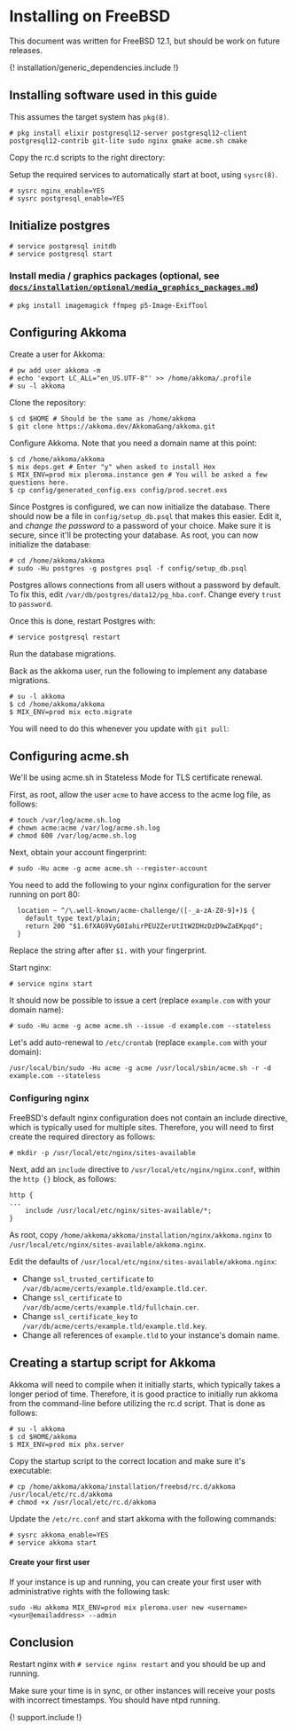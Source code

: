 # Installing on FreeBSD

This document was written for FreeBSD 12.1, but should be work on future releases.

{! installation/generic_dependencies.include !}

## Installing software used in this guide

This assumes the target system has `pkg(8)`.

```
# pkg install elixir postgresql12-server postgresql12-client postgresql12-contrib git-lite sudo nginx gmake acme.sh cmake
```

Copy the rc.d scripts to the right directory:

Setup the required services to automatically start at boot, using `sysrc(8)`.

```
# sysrc nginx_enable=YES
# sysrc postgresql_enable=YES
```

## Initialize postgres

```
# service postgresql initdb
# service postgresql start
```

### Install media / graphics packages (optional, see [`docs/installation/optional/media_graphics_packages.md`](../installation/optional/media_graphics_packages.md))

```shell
# pkg install imagemagick ffmpeg p5-Image-ExifTool
```

## Configuring Akkoma

Create a user for Akkoma:

```
# pw add user akkoma -m
# echo 'export LC_ALL="en_US.UTF-8"' >> /home/akkoma/.profile
# su -l akkoma
```

Clone the repository:

```
$ cd $HOME # Should be the same as /home/akkoma
$ git clone https://akkoma.dev/AkkomaGang/akkoma.git
```

Configure Akkoma. Note that you need a domain name at this point:

```
$ cd /home/akkoma/akkoma
$ mix deps.get # Enter "y" when asked to install Hex
$ MIX_ENV=prod mix pleroma.instance gen # You will be asked a few questions here.
$ cp config/generated_config.exs config/prod.secret.exs
```

Since Postgres is configured, we can now initialize the database. There should
now be a file in `config/setup_db.psql` that makes this easier. Edit it, and
*change the password* to a password of your choice. Make sure it is secure, since
it'll be protecting your database. As root, you can now initialize the database:

```
# cd /home/akkoma/akkoma
# sudo -Hu postgres -g postgres psql -f config/setup_db.psql
```

Postgres allows connections from all users without a password by default. To
fix this, edit `/var/db/postgres/data12/pg_hba.conf`. Change every `trust` to
`password`.

Once this is done, restart Postgres with:
```
# service postgresql restart
```

Run the database migrations.

Back as the akkoma user, run the following to implement any database migrations.

```
# su -l akkoma
$ cd /home/akkoma/akkoma
$ MIX_ENV=prod mix ecto.migrate
```

You will need to do this whenever you update with `git pull`:

## Configuring acme.sh

We'll be using acme.sh in Stateless Mode for TLS certificate renewal.

First, as root, allow the user `acme` to have access to the acme log file, as follows:

```
# touch /var/log/acme.sh.log
# chown acme:acme /var/log/acme.sh.log
# chmod 600 /var/log/acme.sh.log
```

Next, obtain your account fingerprint:

```
# sudo -Hu acme -g acme acme.sh --register-account
```

You need to add the following to your nginx configuration for the server
running on port 80:

```
  location ~ ^/\.well-known/acme-challenge/([-_a-zA-Z0-9]+)$ {
    default_type text/plain;
    return 200 "$1.6fXAG9VyG0IahirPEU2ZerUtItW2DHzDzD9wZaEKpqd";
  }
```

Replace the string after after `$1.` with your fingerprint.

Start nginx:

```
# service nginx start
```

It should now be possible to issue a cert (replace `example.com`
with your domain name):

```
# sudo -Hu acme -g acme acme.sh --issue -d example.com --stateless
```

Let's add auto-renewal to `/etc/crontab`
(replace `example.com` with your domain):

```
/usr/local/bin/sudo -Hu acme -g acme /usr/local/sbin/acme.sh -r -d example.com --stateless
```

### Configuring nginx

FreeBSD's default nginx configuration does not contain an include directive, which is
typically used for multiple sites. Therefore, you will need to first create the required
directory as follows:


```
# mkdir -p /usr/local/etc/nginx/sites-available
```

Next, add an `include` directive to `/usr/local/etc/nginx/nginx.conf`, within the `http {}`
block, as follows:


```
http {
...
	include /usr/local/etc/nginx/sites-available/*;
}
```

As root, copy `/home/akkoma/akkoma/installation/nginx/akkoma.nginx` to
`/usr/local/etc/nginx/sites-available/akkoma.nginx`.

Edit the defaults of `/usr/local/etc/nginx/sites-available/akkoma.nginx`:

* Change `ssl_trusted_certificate` to `/var/db/acme/certs/example.tld/example.tld.cer`.
* Change `ssl_certificate` to `/var/db/acme/certs/example.tld/fullchain.cer`.
* Change `ssl_certificate_key` to `/var/db/acme/certs/example.tld/example.tld.key`.
* Change all references of `example.tld` to your instance's domain name.

## Creating a startup script for Akkoma

Akkoma will need to compile when it initially starts, which typically takes a longer
period of time. Therefore, it is good practice to initially run akkoma from the
command-line before utilizing the rc.d script. That is done as follows:

```
# su -l akkoma
$ cd $HOME/akkoma
$ MIX_ENV=prod mix phx.server
```

Copy the startup script to the correct location and make sure it's executable:

```
# cp /home/akkoma/akkoma/installation/freebsd/rc.d/akkoma /usr/local/etc/rc.d/akkoma
# chmod +x /usr/local/etc/rc.d/akkoma
```

Update the `/etc/rc.conf` and start akkoma with the following commands:

```
# sysrc akkoma_enable=YES
# service akkoma start
```

#### Create your first user

If your instance is up and running, you can create your first user with administrative rights with the following task:

```shell
sudo -Hu akkoma MIX_ENV=prod mix pleroma.user new <username> <your@emailaddress> --admin
```
## Conclusion

Restart nginx with `# service nginx restart` and you should be up and running.

Make sure your time is in sync, or other instances will receive your posts with
incorrect timestamps. You should have ntpd running.

{! support.include !}
